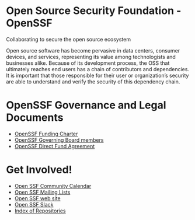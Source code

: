 # Open Source Security Foundation - OpenSSF

Collaborating to secure the open source ecosystem

Open source software has become pervasive in data centers, consumer devices, and services, representing its value among technologists and businesses alike. Because of its development process, the OSS that ultimately reaches end users has a chain of contributors and dependencies. It is important that those responsible for their user or organization’s security are able to understand and verify the security of this dependency chain. 

# OpenSSF Governance and Legal Documents

* [OpenSSF Funding Charter](https://cdn.platform.linuxfoundation.org/agreements/openssf.pdf)
* [OpenSSF Governing Board members](https://openssf.org/about/board/)
* [OpenSSF Direct Fund Agreement](https://docs.google.com/document/d/1Pkpcqoom9EFXBwQYVtma565WBA5ULYOCNiZYtnrGQuo/edit?usp=sharing)

# Get Involved!
* [Open SSF Community Calendar](https://calendar.google.com/calendar/r?cid=czYzdm9lZmhwNWk5cGZsdGI1cTY3bmdwZXNAZ3JvdXAuY2FsZW5kYXIuZ29vZ2xlLmNvbQ)
* [Open SSF Mailing Lists](https://lists.openssf.org/g/main/subgroups)
* [Open SSF web site](https://openssf.org/)
* [Open SSF Slack](https://slack.openssf.org/)
* [Index of Repositories](https://github.com/ossf/community)
